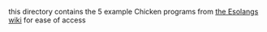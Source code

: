 this directory contains the 5 example Chicken programs from [the Esolangs wiki](https://esolangs.org/wiki/Chicken) for ease of access
